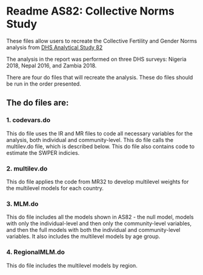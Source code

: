 # Readme AS82: Collective Norms Study

These files allow users to recreate the Collective Fertility and Gender Norms analysis from [DHS Analytical Study 82](https://www.dhsprogram.com/publications/publication-as82-analytical-studies.cfm?csSearch=574722_1) 

The analysis in the report was performed on three DHS surveys: Nigeria 2018, Nepal 2016, and Zambia 2018.

There are four do files that will recreate the analysis. These do files should be run in the order presented.

## The do files are:

### 1. codevars.do
   This do file uses the IR and MR files to code all necessary variables for the analysis, both individual and community-level. 
   This do file calls the multilev.do file, which is described below. This do file also contains code to estimate the SWPER indicies. 

### 2. multilev.do
   This do file applies the code from MR32 to develop multilevel weights for the multilevel models for each country.

### 3. MLM.do
   This do file includes all the models shown in AS82 - the null model, models with only the individual-level and then only 
   the community-level variables, and then the full models with both the individual and community-level variables. It also 
   includes the multilevel models by age group.

### 4. RegionalMLM.do
   This do file includes the multilevel models by region.
